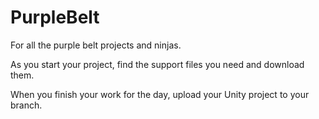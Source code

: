 # PurpleBelt
For all the purple belt projects and ninjas.

As you start your project, find the support files you need and download them.

When you finish your work for the day, upload your Unity project to your branch.
